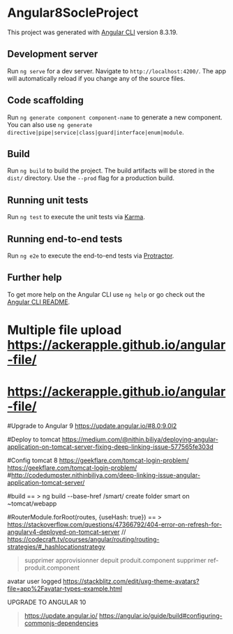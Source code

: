 # Angular8SocleProject

This project was generated with [Angular CLI](https://github.com/angular/angular-cli) version 8.3.19.

## Development server

Run `ng serve` for a dev server. Navigate to `http://localhost:4200/`. The app will automatically reload if you change any of the source files.

## Code scaffolding

Run `ng generate component component-name` to generate a new component. You can also use `ng generate directive|pipe|service|class|guard|interface|enum|module`.

## Build

Run `ng build` to build the project. The build artifacts will be stored in the `dist/` directory. Use the `--prod` flag for a production build.

## Running unit tests

Run `ng test` to execute the unit tests via [Karma](https://karma-runner.github.io).

## Running end-to-end tests

Run `ng e2e` to execute the end-to-end tests via [Protractor](http://www.protractortest.org/).

## Further help

To get more help on the Angular CLI use `ng help` or go check out the [Angular CLI README](https://github.com/angular/angular-cli/blob/master/README.md).


# Multiple file upload https://ackerapple.github.io/angular-file/
# https://ackerapple.github.io/angular-file/


#Upgrade to Angular 9 https://update.angular.io/#8.0:9.0l2

#Deploy to tomcat 
https://medium.com/@nithin.biliya/deploying-angular-application-on-tomcat-server-fixing-deep-linking-issue-577565fe303d

#Config tomcat 8 https://geekflare.com/tomcat-login-problem/
https://geekflare.com/tomcat-login-problem/
#http://codedumpster.nithinbiliya.com/deep-linking-issue-angular-application-tomcat-server/

#build == > ng build --base-href /smart/
create folder smart on ~tomcat/webapp


#RouterModule.forRoot(routes, {useHash: true}) == > https://stackoverflow.com/questions/47366792/404-error-on-refresh-for-angularv4-deployed-on-tomcat-server
// https://codecraft.tv/courses/angular/routing/routing-strategies/#_hashlocationstrategy



> supprimer approvisionner depuit produit.component
> supprimer ref-produit.component


avatar user logged 
https://stackblitz.com/edit/uxg-theme-avatars?file=app%2Favatar-types-example.html


UPGRADE TO ANGULAR 10 
> https://update.angular.io/
https://angular.io/guide/build#configuring-commonjs-dependencies
